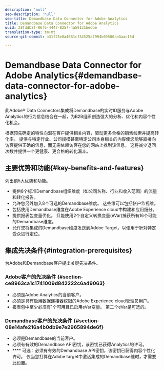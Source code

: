 ```yaml
---
description: 'null'
seo-description: 'null'
seo-title: Demandbase Data Connector for Adobe Analytics
title: Demandbase Data Connector for Adobe Analytics
uuid: 28fddb8f-06f6-4447-8257-4a59131bedbe
translation-type: tm+mt
source-git-commit: a31f25e8a4681cf34525a7994b00580aa3aac15d

---
```



# Demandbase Data Connector for Adobe Analytics{#demandbase-data-connector-for-adobe-analytics}

此Adobe® Data Connectors集成将Demandbase的实时ID服务与Adobe Analytics的行为信息结合在一起，为B2B组织创造强大的分析、优化和内容个性化机会。

根据预先确定的特性向潜在客户提供相关内容，驱动更多合格的销售线索并提高转化率。 提供与特定行业、公司规模甚至特定公司本身相关的内容使您能够直接向访客提供正确的信息，而无需依赖访客在您的网站上找到该信息。 这将减少退回次数并提供一个更健康、更合格的转化漏斗。

## 主要优势和功能{#key-benefits-and-features}

列出前5大优势和功能。

* 提供8个标准Demandbase组织维度（如公司名称、行业和收入范围）的流量和转化报告。
* 允许您另外加入8个可选的Demandbase维度。 这些维可以包括帐户监视维。
* 包括使用Demandbase维度在Adobe Experience cloud中构建和应用细分。
* 提供报表包变量优化。 只能使用2个自定义转换变量(eVar)捕获所有16个可能的Demandbase维度。
* 允许您将集成的Demandbase维度发送到Adobe Target，以便用于针对特定受众进行定位。

## 集成先决条件{#integration-prerequisites}

为Adobe和Demandbase客户提出关键先决条件。

### Adobe客户的先决条件 {#section-ce8963ca1c1741009d842222c6a49063}

* 必须是Adobe Analytics的当前客户。
* 必须是具有启用数据连接器权限的Adobe Experience cloud管理员用户。
* 报表包中至少必须有1个可用且已启用eVar变量。 第二个eVar是可选的。

### Demandbase客户的先决条件 {#section-08e14afe216a4b0db9e7e2965894de6f}

* 必须是Demandbase的当前客户。
* 必须有有效的Demandbase API密钥，该密钥已获得Analytics的许可。
* **** 可选：必须有有效的Demandbase API密钥，该密钥已获得内容个性化许可。 仅当您打算在Adobe target中激活集成的Demandbase维时，才需要此设置。